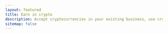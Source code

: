 ```yaml
---
layout: featured
title: Earn in crypto
description: Accept cryptocurrencies in your existing business, use crypto interest accounts, or work for Bitcoin
sitemap: false
---
```


